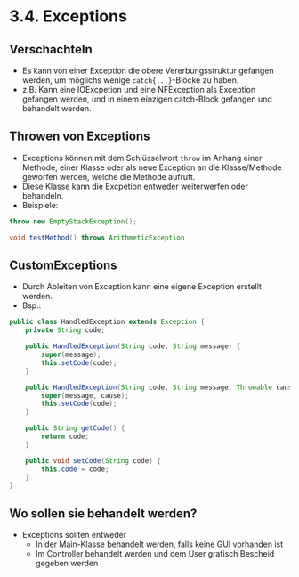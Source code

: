 # 3.4. Exceptions

## Verschachteln 
* Es kann von einer Exception die obere Vererbungsstruktur gefangen werden, um möglichs wenige `catch{...}`-Blöcke zu haben.
* z.B. Kann eine IOExcpetion und eine NFException als Exception gefangen werden, und in einem einzigen catch-Block gefangen und behandelt werden.

## Throwen von Exceptions
* Exceptions können mit dem Schlüsselwort `throw` im Anhang einer Methode, einer Klasse oder als neue Exception an die Klasse/Methode geworfen werden, welche die Methode aufruft.
* Diese Klasse kann die Excpetion entweder weiterwerfen oder behandeln.
* Beispiele:

```java
throw new EmptyStackException();
```

```java
void testMethod() throws ArithmeticException
```

## CustomExceptions
* Durch Ableiten von Exception kann eine eigene Exception erstellt werden.
* Bsp.:

```java
public class HandledException extends Exception {
    private String code;

    public HandledException(String code, String message) {
        super(message);
        this.setCode(code);
    }

    public HandledException(String code, String message, Throwable cause) {
        super(message, cause);
        this.setCode(code);
    }

    public String getCode() {
        return code;
    }

    public void setCode(String code) {
        this.code = code;
    }
}
```

## Wo sollen sie behandelt werden?
* Exceptions sollten entweder
	* In der Main-Klasse behandelt werden, falls keine GUI vorhanden ist
	* Im Controller behandelt werden und dem User grafisch Bescheid gegeben werden